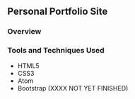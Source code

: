 ## Personal Portfolio Site

### Overview

### Tools and Techniques Used

* HTML5
* CSS3
* Atom
* Bootstrap (XXXX NOT YET FINISHED)

